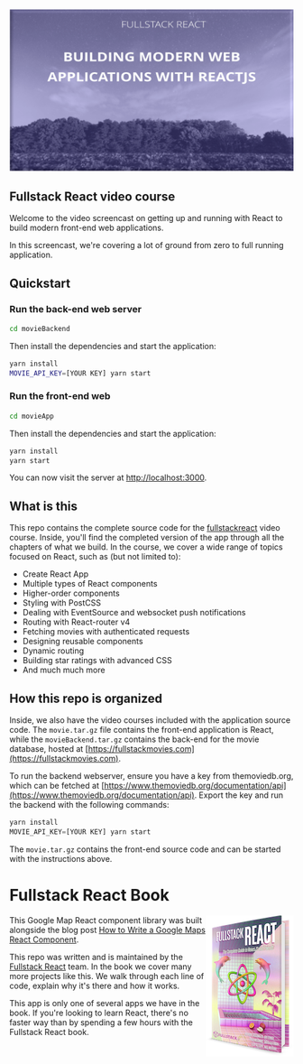 
<p align="center">
  <img src="resources/readme/cover-image.png" alt="Fullstack React video tutorial Tutorial" />
</p>


## Fullstack React video course

Welcome to the video screencast on getting up and running with React to build modern front-end web applications. 

In this screencast, we're covering a lot of ground from zero to full running application. 

## Quickstart

### Run the back-end web server

```bash
cd movieBackend
```

Then install the dependencies and start the application:

```bash
yarn install
MOVIE_API_KEY=[YOUR KEY] yarn start
```


### Run the front-end web 

```bash
cd movieApp
```

Then install the dependencies and start the application:

```bash
yarn install
yarn start
```

You can now visit the server at [http://localhost:3000](http://localhost:3000). 

## What is this

This repo contains the complete source code for the [fullstackreact](https://fullstackreact.com) video course. Inside, you'll find the completed version of the app through all the chapters of what we build. In the course, we cover a wide range of topics focused on React, such as (but not limited to):

* Create React App
* Multiple types of React components
* Higher-order components
* Styling with PostCSS
* Dealing with EventSource and websocket push notifications
* Routing with React-router v4
* Fetching movies with authenticated requests
* Designing reusable components
* Dynamic routing
* Building star ratings with advanced CSS
* And much much more

## How this repo is organized

Inside, we also have the video courses included with the application source code. The `movie.tar.gz` file contains the front-end application is React, while the `movieBackend.tar.gz` contains the back-end for the movie database, hosted at [https://fullstackmovies.com](https://fullstackmovies.com). 

To run the backend webserver, ensure you have a key from themoviedb.org, which can be fetched at [https://www.themoviedb.org/documentation/api](https://www.themoviedb.org/documentation/api). Export the key and run the backend with the following commands:

```javascript
yarn install
MOVIE_API_KEY=[YOUR KEY] yarn start
```

The `movie.tar.gz` contains the front-end source code and can be started with the instructions above. 

# Fullstack React Book

<a href="https://fullstackreact.com">
<img align="right" src="resources/readme/fullstack-react-hero-book.png" alt="Fullstack React Book" width="155" height="250" />
</a>

This Google Map React component library was built alongside the blog post [How to Write a Google Maps React Component](https://www.fullstackreact.com/articles/how-to-write-a-google-maps-react-component/).

This repo was written and is maintained by the [Fullstack React](https://fullstackreact.com) team. In the book we cover many more projects like this. We walk through each line of code, explain why it's there and how it works.

This app is only one of several apps we have in the book. If you're looking to learn React, there's no faster way than by spending a few hours with the Fullstack React book.

<div style="clear:both"></div>